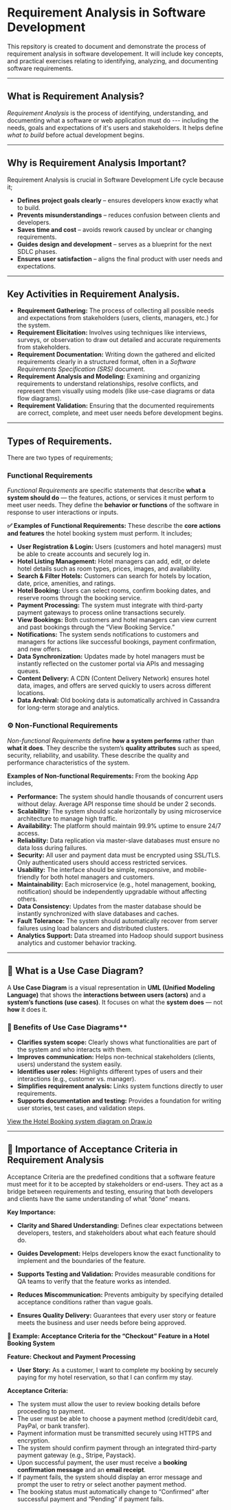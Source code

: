 # Requirement Analysis in Software Development 
This repsitory is created to document and demonstrate the process of requirement analysis in software developement. It will include key concepts, and practical exercises relating to identifying, analyzing, and documenting software requirements.

---

## What is Requirement Analysis?
_Requirement Analysis_ is the process of identifying, understanding, and documenting what a software or web application must do --- including the needs, goals and expectations of it's users and stakeholders. It helps define _what to build_ before actual development begins.

---

## Why is Requirement Analysis Important?
Requirement Analysis is crucial in Software Development Life cycle because it;
- **Defines project goals clearly** – ensures developers know exactly what to build.
- **Prevents misunderstandings** – reduces confusion between clients and developers.
- **Saves time and cost** – avoids rework caused by unclear or changing requirements.
- **Guides design and development** – serves as a blueprint for the next SDLC phases.
- **Ensures user satisfaction** – aligns the final product with user needs and expectations.

---

## Key Activities in Requirement Analysis.
- **Requirement Gathering:**
The process of collecting all possible needs and expectations from stakeholders (users, clients, managers, etc.) for the system.
- **Requirement Elicitation:**
Involves using techniques like interviews, surveys, or observation to draw out detailed and accurate requirements from stakeholders.
- **Requirement Documentation:**
Writing down the gathered and elicited requirements clearly in a structured format, often in a _Software Requirements Specification (SRS)_ document.
- **Requirement Analysis and Modeling:**
Examining and organizing requirements to understand relationships, resolve conflicts, and represent them visually using models (like use-case diagrams or data flow diagrams).
- **Requirement Validation:**
Ensuring that the documented requirements are correct, complete, and meet user needs before development begins.

---

## Types of Requirements.
There are two types of requirements; 

###  Functional Requirements
_Functional Requirements_ are specific statements that describe **what a system should do** — the features, actions, or services it must perform to meet user needs.
They define the **behavior or functions** of the software in response to user interactions or inputs.

**✅ Examples of Functional Requirements:**
These describe the **core actions and features** the hotel booking system must perform. It includes;

- **User Registration & Login:**
Users (customers and hotel managers) must be able to create accounts and securely log in.
- **Hotel Listing Management:**
Hotel managers can add, edit, or delete hotel details such as room types, prices, images, and availability.
- **Search & Filter Hotels:**
Customers can search for hotels by location, date, price, amenities, and ratings.
- **Hotel Booking:**
Users can select rooms, confirm booking dates, and reserve rooms through the booking service.
- **Payment Processing:**
The system must integrate with third-party payment gateways to process online transactions securely.
- **View Bookings:**
Both customers and hotel managers can view current and past bookings through the “View Booking Service.”
- **Notifications:**
The system sends notifications to customers and managers for actions like successful bookings, payment confirmation, and new offers.
- **Data Synchronization:**
Updates made by hotel managers must be instantly reflected on the customer portal via APIs and messaging queues.
- **Content Delivery:**
A CDN (Content Delivery Network) ensures hotel data, images, and offers are served quickly to users across different locations.
- **Data Archival:**
Old booking data is automatically archived in Cassandra for long-term storage and analytics.

### ⚙️ Non-Functional Requirements
_Non-functional Requirements_ define **how a system performs** rather than **what it does**. They describe the system’s **quality attributes** such as speed, security, reliability, and usability.
These describe the quality and performance characteristics of the system.

**Examples of Non-functional Requirements:** 
From the booking App includes,
- **Performance:**
The system should handle thousands of concurrent users without delay.
Average API response time should be under 2 seconds.
- **Scalability:**
The system should scale horizontally by using microservice architecture to manage high traffic.
- **Availability:**
The platform should maintain 99.9% uptime to ensure 24/7 access.
-  **Reliability:**
Data replication via master-slave databases must ensure no data loss during failures.
- **Security:**
All user and payment data must be encrypted using SSL/TLS.
Only authenticated users should access restricted services.
- **Usability:**
The interface should be simple, responsive, and mobile-friendly for both hotel managers and customers.
- **Maintainability:**
Each microservice (e.g., hotel management, booking, notification) should be independently upgradable without affecting others.
- **Data Consistency:**
Updates from the master database should be instantly synchronized with slave databases and caches.
- **Fault Tolerance:**
The system should automatically recover from server failures using load balancers and distributed clusters.
- **Analytics Support:**
Data streamed into Hadoop should support business analytics and customer behavior tracking.

---

## 🧩 What is a Use Case Diagram?

A **Use Case Diagram** is a visual representation in **UML (Unified Modeling Language)** that shows the **interactions between users (actors)** and a **system’s functions (use cases)**.
It focuses on what the **system does** — not **how** it does it.

### 🎯 Benefits of Use Case Diagrams**

- **Clarifies system scope:**
Clearly shows what functionalities are part of the system and who interacts with them.
- **Improves communication:**
Helps non-technical stakeholders (clients, users) understand the system easily.
- **Identifies user roles:**
Highlights different types of users and their interactions (e.g., customer vs. manager).
- **Simplifies requirement analysis:**
Links system functions directly to user requirements.
- **Supports documentation and testing:**
Provides a foundation for writing user stories, test cases, and validation steps.

[View the Hotel Booking system diagram on Draw.io]([https://app.diagrams.net/#G1a2b3c4examplelink](https://drive.google.com/file/d/1_W2LS0QyGE0zLDJ0YJkAsLYkSWRM8aWU/view?usp=sharing))

---

## 🧩 Importance of Acceptance Criteria in Requirement Analysis

Acceptance Criteria are the predefined conditions that a software feature must meet for it to be accepted by stakeholders or end-users.
They act as a bridge between requirements and testing, ensuring that both developers and clients have the same understanding of what “done” means.

**Key Importance:**

- **Clarity and Shared Understanding:**
Defines clear expectations between developers, testers, and stakeholders about what each feature should do.
- **Guides Development:**
Helps developers know the exact functionality to implement and the boundaries of the feature.
- **Supports Testing and Validation:**
Provides measurable conditions for QA teams to verify that the feature works as intended.
- **Reduces Miscommunication:**
Prevents ambiguity by specifying detailed acceptance conditions rather than vague goals.

- **Ensures Quality Delivery:**
Guarantees that every user story or feature meets the business and user needs before being approved.

**🛒 Example: Acceptance Criteria for the “Checkout” Feature in a Hotel Booking System**

**Feature: Checkout and Payment Processing**

- **User Story:**
As a customer, I want to complete my booking by securely paying for my hotel reservation, so that I can confirm my stay.

 **Acceptance Criteria:**

- The system must allow the user to review booking details before proceeding to payment.
- The user must be able to choose a payment method (credit/debit card, PayPal, or bank transfer).
- Payment information must be transmitted securely using HTTPS and encryption.
- The system should confirm payment through an integrated third-party payment gateway (e.g., Stripe, Paystack).
- Upon successful payment, the user must receive a **booking confirmation message** and an **email receipt**.
- If payment fails, the system should display an error message and prompt the user to retry or select another payment method.
- The booking status must automatically change to “Confirmed” after successful payment and “Pending” if payment fails.
